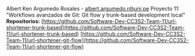 Albert Ken Argumedo Rosales - albert.argumedo.r@uni.pe
Proyecto 11: "Workflows avanzados de Git: Git flow y trunk-based development local"
**Repositorios:**
[https://github.com/Software-Dev-CC3S2-Team-11/url-shortener-trunk-based](https://github.com/Software-Dev-CC3S2-Team-11/url-shortener-trunk-based)
[https://github.com/Software-Dev-CC3S2-Team-11/url-shortener-git-flow](https://github.com/Software-Dev-CC3S2-Team-11/url-shortener-git-flow)

